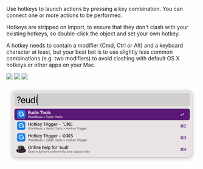 Use hotkeys to launch actions by pressing a key combination. You can connect one or more actions to be performed.

Hotkeys are stripped on import, to ensure that they don't clash with your existing hotkeys, so double-click the object and set your own hotkey.

A hotkey needs to contain a modifier (Cmd, Ctrl or Alt) and a keyboard character at least, but your best bet is to use slightly less common combinations (e.g. two modifiers) to avoid clashing with default OS X hotkeys or other apps on your Mac.



![](https://img.shields.io/badge/version-v1.0-green?style=for-the-badge)
[![](https://img.shields.io/badge/download-click-blue?style=for-the-badge)](https://github.com/alanhg/alfred-workflows/raw/master/eudic-tools/Eudic%20Tools.alfredworkflow)
[![](https://img.shields.io/badge/plist-link-important?style=for-the-badge)](https://raw.githubusercontent.com/alanhg/alfred-workflows/master/eudic-tools/src/info.plist)



<!-- more -->

![screenshot.png](./screenshot.png)

